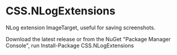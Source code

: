 CSS.NLogExtensions
==================

NLog extension ImageTarget, useful for saving screenshots.

Download the latest release or from the NuGet "Package Manager Console", run Install-Package CSS.NLogExtensions
